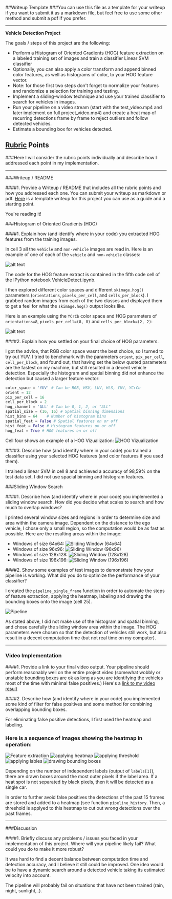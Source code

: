 ##Writeup Template
###You can use this file as a template for your writeup if you want to submit it as a markdown file, but feel free to use some other method and submit a pdf if you prefer.

---

**Vehicle Detection Project**

The goals / steps of this project are the following:

* Perform a Histogram of Oriented Gradients (HOG) feature extraction on a labeled training set of images and train a classifier Linear SVM classifier
* Optionally, you can also apply a color transform and append binned color features, as well as histograms of color, to your HOG feature vector. 
* Note: for those first two steps don't forget to normalize your features and randomize a selection for training and testing.
* Implement a sliding-window technique and use your trained classifier to search for vehicles in images.
* Run your pipeline on a video stream (start with the test_video.mp4 and later implement on full project_video.mp4) and create a heat map of recurring detections frame by frame to reject outliers and follow detected vehicles.
* Estimate a bounding box for vehicles detected.

[//]: # (Image References)
[image1]: ./examples/car_not_car.png
[image2]: ./examples/HOG_example.jpg
[image3]: ./sliding_window_search.PNG
[image4]: ./examples/sliding_window.jpg
[image5]: ./examples/bboxes_and_heat.png
[image6]: ./examples/labels_map.png
[image7]: ./examples/output_bboxes.png
[image8]: ./output_images/hog_viz.PNG
[image9]: ./output_images/sliding_window_64.png
[image10]: ./output_images/sliding_window_96.png
[image11]: ./output_images/sliding_window_128.png
[image12]: ./output_images/sliding_window_196.png
[image13]: ./output_images/pipeline_single_frame.PNG
[image14]: ./output_images/heatmap_1.PNG
[image15]: ./output_images/heatmap_2.PNG
[image16]: ./output_images/heatmap_3.PNG
[image17]: ./output_images/heatmap_4.PNG
[image18]: ./output_images/heatmap_5.PNG


[video1]: ./project_video_out_cs.mp4

## [Rubric](https://review.udacity.com/#!/rubrics/513/view) Points
###Here I will consider the rubric points individually and describe how I addressed each point in my implementation.  

---
###Writeup / README

####1. Provide a Writeup / README that includes all the rubric points and how you addressed each one.  You can submit your writeup as markdown or pdf.  [Here](https://github.com/udacity/CarND-Vehicle-Detection/blob/master/writeup_template.md) is a template writeup for this project you can use as a guide and a starting point.  

You're reading it!

###Histogram of Oriented Gradients (HOG)

####1. Explain how (and identify where in your code) you extracted HOG features from the training images.

In cell 3 all the `vehicle` and `non-vehicle` images are read in.  Here is an example of one of each of the `vehicle` and `non-vehicle` classes:

![alt text][image1]

The code for the HOG feature extract is contained in the fifth code cell of the IPython notebook VehicleDetect.ipynb.



I then explored different color spaces and different `skimage.hog()` parameters (`orientations`, `pixels_per_cell`, and `cells_per_block`).  I grabbed random images from each of the two classes and displayed them to get a feel for what the `skimage.hog()` output looks like.

Here is an example using the `YCrCb` color space and HOG parameters of `orientations=8`, `pixels_per_cell=(8, 8)` and `cells_per_block=(2, 2)`:


![alt text][image2]

####2. Explain how you settled on your final choice of HOG parameters.

I got the advice, that RGB color space wasnt the best choice, so I turned to try out YUV. I tried to benchmark with the parameters `orient`, `pix_per_cell`, `cell_per_block`, and found out, that having set the below quoted parameters are the fastest on my machine, but still resulted in a decent vehicle detection. Especially the histogram and spatial binning did not enhance the detection but caused a larger feature vector:


```python
color_space = 'YUV' # Can be RGB, HSV, LUV, HLS, YUV, YCrCb
orient = 12
pix_per_cell = 16
cell_per_block = 2
hog_channel = 'ALL' # Can be 0, 1, 2, or "ALL"
spatial_size = (16, 16) # Spatial binning dimensions
hist_bins = 64    # Number of histogram bins
spatial_feat = False # Spatial features on or off
hist_feat = False # Histogram features on or off
hog_feat = True # HOG features on or off
```

Cell four shows an example of a HOG Vizualization:
![HOG Vizualization][image8]


####3. Describe how (and identify where in your code) you trained a classifier using your selected HOG features (and color features if you used them).

I trained a linear SVM in cell 8 and achieved a accuracy of 98,59% on the test data set. I did not use spacial binning and histogram features.

###Sliding Window Search

####1. Describe how (and identify where in your code) you implemented a sliding window search.  How did you decide what scales to search and how much to overlap windows?

I printed several window sizes and regions in order to determine size and area within the camera image. Dependent on the distance to the ego vehicle, I chose only a small region, so the computation would be as fast as possible. Here are the resulting areas within the image:

* Windows of size 64x64:
![Sliding Window (64x64)][image9]
* Windows of size 96x96:
![Sliding Window (96x96)][image10]
* Windows of size 128x128:
![Sliding Window (128x128)][image11]
* Windows of size 196x196:
![Sliding Window (196x196)][image12]


####2. Show some examples of test images to demonstrate how your pipeline is working.  What did you do to optimize the performance of your classifier?

I created the `pipeline_single_frame` function in order to automate the steps of feature extraction, applying the heatmap, labeling and drawing the bounding boxes onto the image (cell 25).

![Pipeline][image13]

As stated above, I did not make use of the histogram and spatial binning, and chose carefully the sliding window area within the image. The HOG parameters were chosen so that the detection of vehicles still work, but also result in a decent computation time (but not real time on my computer).


---

### Video Implementation

####1. Provide a link to your final video output.  Your pipeline should perform reasonably well on the entire project video (somewhat wobbly or unstable bounding boxes are ok as long as you are identifying the vehicles most of the time with minimal false positives.)
Here's a [link to my video result](./project_video_out_cs.mp4)


####2. Describe how (and identify where in your code) you implemented some kind of filter for false positives and some method for combining overlapping bounding boxes.

For eliminating false positive detections, I first used the heatmap and labeling.

### Here is a sequence of images showing the heatmap in operation:

![Feature extraction][image14]
![applying heatmap][image15]
![applying threshold][image16]
![applying lables][image17]
![drawing bounding boxes][image18]

Depending on the number of independent labels (output of `labels[1]`), there are drawn boxes around the most outer pixels if the label area. If a heat spot is not separated by black pixels, then it will be detected as a single car.


In order to further avoid false positives the detections of the past 15 frames are stored and added to a heatmap (see function `pipeline_history`. Then, a threshold is applyed to this heatmap to cut out wrong detections over the past frames.


---

###Discussion

####1. Briefly discuss any problems / issues you faced in your implementation of this project.  Where will your pipeline likely fail?  What could you do to make it more robust?

It was hard to find a decent balance between computation time and detection accuracy, and I believe it still could be improved. One idea would be to have a dynamic search around a detected vehicle taking its estimated velocity into account.

The pipeline will probably fail on situations that have not been trained (rain, night, sunlight,..).

